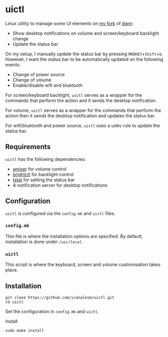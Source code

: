 # uictl

Linux utility to manage some UI elements on [my fork](https://github.com/icanalesm/dwm) of [dwm](https://dwm.suckless.org/):

* Show desktop notifications on volume and screen/keyboard backlight change
* Update the status bar

On my setup, I manually update the status bar by pressing `MODKEY`+`Shift`+`b`. However, I want the status bar to be automatically updated on the following events:

* Change of power source
* Change of volume
* Enable/disable wifi and bluetooth

For screen/keyboard backlight, `uictl` serves as a wrapper for the commands that perform the action and it sends the desktop notification.

For volume, `uictl` serves as a wrapper for the commands that perform the action then it sends the desktop notification and updates the status bar.

For wifi/bluetooth and power source, `uictl` uses a udev rule to update the status bar.


## Requirements

`uictl` has the following dependencies:

* [amixer](http://www.alsa-project.org) for volume control
* [brightctl](https://github.com/icanalesm/brightctl) for backlight control
* [tstat](https://github.com/icanalesm/tstat) for setting the status bar
* A notification server for desktop notifications


## Configuration

`uictl` is configured via the `config.mk` and `uictl` files.

### `config.mk`

This file is where the installation options are specified. By default, installation is done under `/usr/local`.

### `uictl`

This script is where the keyboard, screen and volume customisation takes place.


## Installation

```
git clone https://github.com/icanalesm/uictl.git
cd uictl
```

Set the configuration in `config.mk` and `uictl`.

Install
```
sudo make install
```

